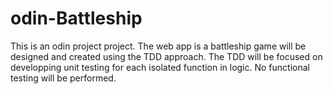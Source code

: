 # odin-Battleship

This is an odin project project. The web app is a battleship game will be designed and created using the TDD approach. The TDD will be focused on developping unit testing for each isolated function in logic. No functional testing will be performed. 